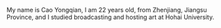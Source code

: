 My name is Cao Yongqian, I am 22 years old, from Zhenjiang, Jiangsu Province, and I studied broadcasting and hosting art at Hohai University. 
